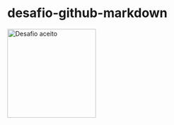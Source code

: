 # desafio-github-markdown
<img src="https://iili.io/3JuYVUl.md.gif" Title="Desafio aceito" widht="400" height="200">